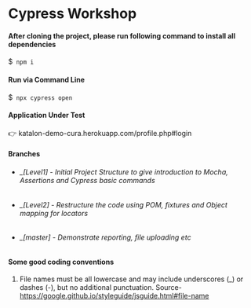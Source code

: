 # Cypress Workshop

#### After cloning the project, please run following command to install all dependencies
$` npm i`  

#### Run via Command Line
$` npx cypress open`  

#### Application Under Test
:point_right: katalon-demo-cura.herokuapp.com/profile.php#login


#### Branches
* ###### _[Level1] - Initial Project Structure to give introduction to Mocha, Assertions and Cypress basic commands 
* ###### _[Level2] - Restructure the code using POM, fixtures and Object mapping for locators  
* ###### _[master] - Demonstrate reporting, file uploading etc


#### Some good coding conventions
1. File names must be all lowercase and may include underscores (_) or dashes (-), but no additional punctuation. 
Source- https://google.github.io/styleguide/jsguide.html#file-name
